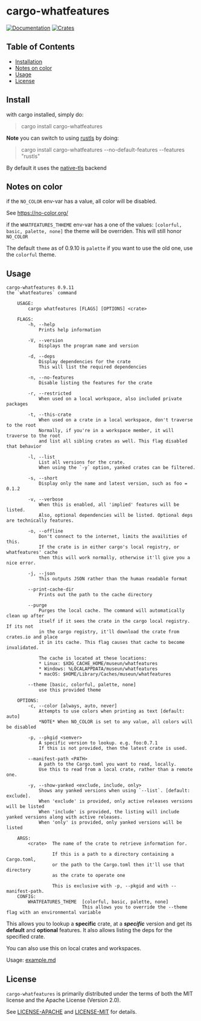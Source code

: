 # cargo-whatfeatures

[![Documentation][docs_badge]][docs]
[![Crates][crates_badge]][crates]

## Table of Contents

- [Installation](#install)
- [Notes on color](#notes-on-color)
- [Usage](#usage)
- [License](#license)

## Install

with cargo installed, simply do:

> cargo install cargo-whatfeatures

**Note** you can switch to using [rustls](https://docs.rs/rustls/latest/rustls/) by doing:

> cargo install cargo-whatfeatures --no-default-features --features "rustls"

By default it uses the [native-tls](https://docs.rs/native-tls/latest/native_tls/) backend

## Notes on color

if the `NO_COLOR` env-var has a value, all color will be disabled.

See https://no-color.org/

if the `WHATFEATURES_THHEME` env-var has a one of the values: `[colorful, basic, palette, none]` the theme will be overriden. This will still honor `NO_COLOR`

The default `theme` as of 0.9.10 is `palette` if you want to use the old one, use the `colorful` theme.

## Usage

```
cargo-whatfeatures 0.9.11
the `whatfeatures` command

    USAGE:
        cargo whatfeatures [FLAGS] [OPTIONS] <crate>

    FLAGS:
        -h, --help
            Prints help information

        -V, --version
            Displays the program name and version

        -d, --deps
            Display dependencies for the crate
            This will list the required dependencies

        -n, --no-features
            Disable listing the features for the crate

        -r, --restricted
            When used on a local workspace, also included private packages

        -t, --this-crate
            When used on a crate in a local workspace, don't traverse to the root
            Normally, if you're in a workspace member, it will traverse to the root
            and list all sibling crates as well. This flag disabled that behavior

        -l, --list
            List all versions for the crate.
            When using the `-y` option, yanked crates can be filtered.

        -s, --short
            Display only the name and latest version, such as foo = 0.1.2

        -v, --verbose
            When this is enabled, all 'implied' features will be listed.
            Also, optional dependencies will be listed. Optional deps are technically features.

        -o, --offline
            Don't connect to the internet, limits the availities of this.
            If the crate is in either cargo's local registry, or whatfeatures' cache
            then this will work normally, otherwise it'll give you a nice error.

        -j, --json
            This outputs JSON rather than the human readable format

        --print-cache-dir
            Prints out the path to the cache directory

        --purge
            Purges the local cache. The command will automatically clean up after
            itself if it sees the crate in the cargo local registry. If its not
            in the cargo registry, it'll download the crate from crates.io and place
            it in its cache. This flag causes that cache to become invalidated.

            The cache is located at these locations:
            * Linux: $XDG_CACHE_HOME/museun/whatfeatures
            * Windows: %LOCALAPPDATA/museun/whatfeatures
            * macOS: $HOME/Library/Caches/museun/whatfeatures

        --theme [basic, colorful, palette, none]
            use this provided theme

    OPTIONS:
        -c, --color [always, auto, never]
            Attempts to use colors when printing as text [default: auto]
            *NOTE* When NO_COLOR is set to any value, all colors will be disabled

        -p, --pkgid <semver>
            A specific version to lookup. e.g. foo:0.7.1
            If this is not provided, then the latest crate is used.

        --manifest-path <PATH>
            A path to the Cargo.toml you want to read, locally.
            Use this to read from a local crate, rather than a remote one.

        -y, --show-yanked <exclude, include, only>
            Shows any yanked versions when using `--list`. [default: exclude].
            When 'exclude' is provided, only active releases versions will be listed
            When 'include' is provided, the listing will include yanked versions along with active releases.
            When 'only' is provided, only yanked versions will be listed

    ARGS:
        <crate>  The name of the crate to retrieve information for.

                 If this is a path to a directory containing a Cargo.toml,
                 or the path to the Cargo.toml then it'll use that directory
                 as the crate to operate one

                 This is exclusive with -p, --pkgid and with --manifest-path.
    CONFIG:
        WHATFEATURES_THEME  [colorful, basic, palette, none]
                            This allows you to override the --theme flag with an environmental variable
```

This allows you to lookup a **specific** crate, at a **_specific_** version and get its **default** and **optional** features. It also allows listing the deps for the specified crate.

You can also use this on local crates and workspaces.

Usage: [example.md](./docs/example.md)

## License

`cargo-whatfeatures` is primarily distributed under the terms of both the MIT license and the Apache License (Version 2.0).

See [LICENSE-APACHE][apache] and [LICENSE-MIT][mit] for details.

[docs_badge]: https://docs.rs/cargo-whatfeatures/badge.svg
[docs]: https://docs.rs/cargo-whatfeatures
[crates_badge]: https://img.shields.io/crates/v/cargo-whatfeatures.svg
[crates]: https://crates.io/crates/cargo-whatfeatures
[apache]: ./LICENSE-APACHE
[mit]: ./LICENSE-MIT
